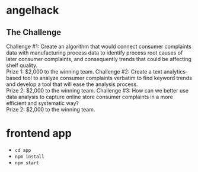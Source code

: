 # angelhack
## The Challenge

Challenge #1: Create an algorithm that would connect consumer complaints data with manufacturing process data to identify process root causes of later consumer complaints, and consequently trends that could be affecting shelf quality.\
Prize 1: $2,000 to the winning team.
Challenge #2: Create a text analytics-based tool to analyze consumer complaints verbatim to find keyword trends and develop a tool that will ease the analysis process.\
Prize 2: $2,000 to the winning team.
Challenge #3: How can we better use data analysis to capture online store consumer complaints in a more efficient and systematic way?\
Prize 2: $2,000 to the winning team.

# frontend app
- `cd app`
- `npm install`
- `npm start`
